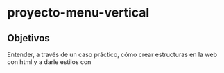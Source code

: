 # proyecto-menu-vertical

## Objetivos

Entender, a través de un caso práctico, cómo crear estructuras en la web con html y a darle estilos con 


